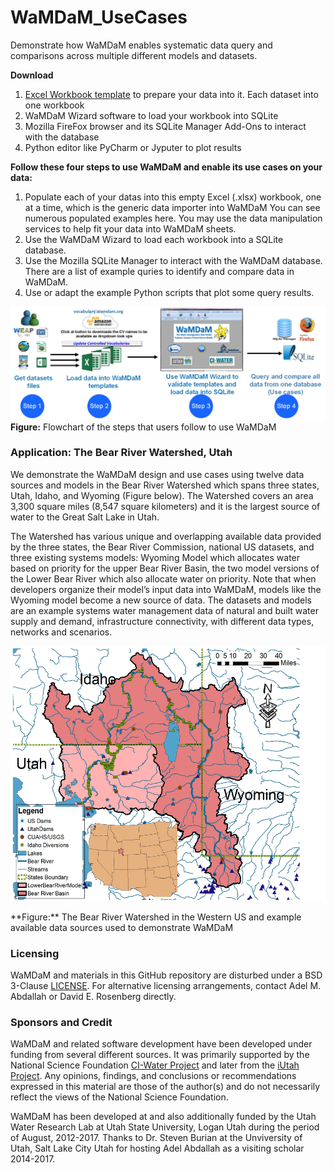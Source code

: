 # WaMDaM_UseCases
Demonstrate how WaMDaM enables systematic data query and comparisons across multiple different models and datasets. 

**Download**
1. [Excel Workbook template](https://github.com/WamdamProject/WaMDaM_UseCases/raw/master/UseCases_files/0WorkbookTemplates/InputData_Template/WaMDaM_InputData_template.xlsm) to prepare your data into it. Each dataset into one workbook
2. WaMDaM Wizard software to load your workbook into SQLite
3. Mozilla FireFox browser and its SQLite Manager Add-Ons to interact with the database
4. Python editor like PyCharm or Jyputer to plot results


**Follow these four steps to use WaMDaM and enable its use cases on your data:**        
1. Populate each of your datas into this empty Excel (.xlsx) workbook, one at a time, which is the generic data importer into WaMDaM
You can see numerous populated examples here. You may use the data manipulation services to help fit your data into WaMDaM sheets.    
2. Use the WaMDaM Wizard to load each workbook into a SQLite database.    
3. Use the Mozilla SQLite Manager to interact with the WaMDaM database. There are a list of example quries to identify and compare data in WaMDaM.    
4. Use or adapt the example Python scripts that plot some query results.     


 
 ![](/UseCases_files/UseWaMDaM_workflow.jpg)
**Figure:** Flowchart of the steps that users follow to use WaMDaM   

### Application: The Bear River Watershed, Utah 
We demonstrate the WaMDaM design and use cases using twelve data sources and models in the Bear River Watershed which spans three states, Utah, Idaho, and Wyoming (Figure below). The Watershed covers an area 3,300 square miles (8,547 square kilometers) and it is the largest source of water to the Great Salt Lake in Utah.    

The Watershed has various unique and overlapping available data provided by the three states, the Bear River Commission, national US datasets, and three existing systems models: Wyoming Model which allocates water based on priority for the upper Bear River Basin, the two model versions of the Lower Bear River which also allocate water on priority. Note that when developers organize their model’s input data into WaMDaM, models like the Wyoming model become a new source of data. The datasets and models are an example systems water management data of natural and built water supply and demand, infrastructure connectivity, with different data types, networks and scenarios. 

<p align="center">
  <img width="528" height="408" src="/UseCases_files/BearWatershed_Presentation.jpg">
</p> 
**Figure:** The Bear River Watershed in the Western US and example available data sources used to demonstrate WaMDaM     


### Licensing  
WaMDaM and materials in this GitHub repository are disturbed under a BSD 3-Clause [LICENSE](/LICENSE). 
For alternative licensing arrangements, contact Adel M. Abdallah or David E. Rosenberg directly.    


### Sponsors and Credit  
WaMDaM and related software development have been developed under funding from several different sources. It was primarily supported by the National Science Foundation <a href="http://www.nsf.gov/awardsearch/showAward?AWD_ID=1135482" target="_blank">CI-Water Project</a> and later from the <a href="https://www.nsf.gov/awardsearch/showAward?AWD_ID=1208732" target="_blank">iUtah Project</a>. 
Any opinions, findings, and conclusions or recommendations expressed in this material are those of the author(s) and do not necessarily reflect the views of the National Science Foundation.    

WaMDaM has been developed at and also additionally funded by the Utah Water Research Lab at Utah State University, Logan Utah during the period of August, 2012-2017. Thanks to Dr. Steven Burian at the Unviversity of Utah, Salt Lake City Utah for hosting Adel Abdallah as a visiting scholar 2014-2017.  

